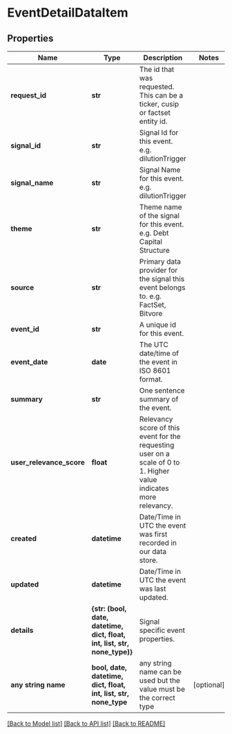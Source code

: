 # EventDetailDataItem


## Properties
Name | Type | Description | Notes
------------ | ------------- | ------------- | -------------
**request_id** | **str** | The id that was requested. This can be a ticker, cusip or factset entity id. | 
**signal_id** | **str** | Signal Id for this event. e.g. dilutionTrigger | 
**signal_name** | **str** | Signal Name for this event. e.g. dilutionTrigger | 
**theme** | **str** | Theme name of the signal for this event. e.g. Debt Capital Structure | 
**source** | **str** | Primary data provider for the signal this event belongs to. e.g. FactSet, Bitvore | 
**event_id** | **str** | A unique id for this event. | 
**event_date** | **date** | The UTC date/time of the event in ISO 8601 format. | 
**summary** | **str** | One sentence summary of the event. | 
**user_relevance_score** | **float** | Relevancy score of this event for the requesting user on a scale of 0 to 1. Higher value indicates more relevancy. | 
**created** | **datetime** | Date/Time in UTC the event was first recorded in our data store. | 
**updated** | **datetime** | Date/Time in UTC the event was last updated. | 
**details** | **{str: (bool, date, datetime, dict, float, int, list, str, none_type)}** | Signal specific event properties. | 
**any string name** | **bool, date, datetime, dict, float, int, list, str, none_type** | any string name can be used but the value must be the correct type | [optional]

[[Back to Model list]](../README.md#documentation-for-models) [[Back to API list]](../README.md#documentation-for-api-endpoints) [[Back to README]](../README.md)


